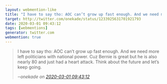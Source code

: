 ```yaml
---
layout: webmention-like
title: "I have to say tho: AOC can’t grow up fast enough. And we need more left politicians with national power. Cuz Bernie is great but he is also nearly 80 and just had a heart attack. Think about the future and let’s keep going."
target: http://twitter.com/onekade/status/1233925631701921793
date: 2020-03-01 09:43:12
tags: [webmentions]
generator: twitter.com
webmention: true
---
```




<blockquote class="external-citation">
  <p>
    I have to say tho: AOC can’t grow up fast enough. And we need more left politicians with national power. Cuz Bernie is great but he is also nearly 80 and just had a heart attack. Think about the future and let’s keep going.
  </p>
  <cite>‒<span class="p-author p-name">onekade</span>
    on
    <a href="http://twitter.com/onekade/status/1233925631701921793" rel="external nofollow" target="_blank">2020-03-01 09:43:12</a>
  </cite>
</blockquote>



